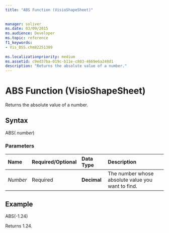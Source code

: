 ```yaml
---
title: "ABS Function (VisioShapeSheet)"
 
 
manager: soliver
ms.date: 03/09/2015
ms.audience: Developer
ms.topic: reference
f1_keywords:
- Vis_DSS.chm82251389
 
ms.localizationpriority: medium
ms.assetid: c9ed37ba-019c-b11e-c803-4669e6a248d1
description: "Returns the absolute value of a number."
---
```


# ABS Function (VisioShapeSheet)

Returns the absolute value of a number.
  
## Syntax

ABS( *number*) 
  
### Parameters

|**Name**|**Required/Optional**|**Data Type**|**Description**|
|:-----|:-----|:-----|:-----|
| _Number_ <br/> |Required  <br/> |**Decimal** <br/> |The number whose absolute value you want to find.  <br/> |
   
## Example

ABS(-1.24) 
  
Returns 1.24.
  

